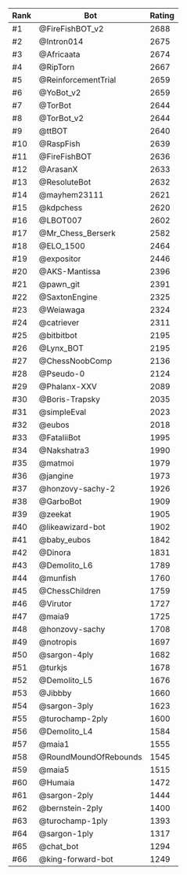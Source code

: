 Rank|Bot|Rating
---|---|---
#1|@FireFishBOT_v2|2688
#2|@Intron014|2675
#3|@Africaata|2674
#4|@RipTorn|2667
#5|@ReinforcementTrial|2659
#6|@YoBot_v2|2659
#7|@TorBot|2644
#8|@TorBot_v2|2644
#9|@ttBOT|2640
#10|@RaspFish|2639
#11|@FireFishBOT|2636
#12|@ArasanX|2633
#13|@ResoluteBot|2632
#14|@mayhem23111|2621
#15|@kdpchess|2620
#16|@LBOT007|2602
#17|@Mr_Chess_Berserk|2582
#18|@ELO_1500|2464
#19|@expositor|2446
#20|@AKS-Mantissa|2396
#21|@pawn_git|2391
#22|@SaxtonEngine|2325
#23|@Weiawaga|2324
#24|@catriever|2311
#25|@bitbitbot|2195
#26|@Lynx_BOT|2195
#27|@ChessNoobComp|2136
#28|@Pseudo-0|2124
#29|@Phalanx-XXV|2089
#30|@Boris-Trapsky|2035
#31|@simpleEval|2023
#32|@eubos|2018
#33|@FataliiBot|1995
#34|@Nakshatra3|1990
#35|@matmoi|1979
#36|@jangine|1973
#37|@honzovy-sachy-2|1926
#38|@GarboBot|1909
#39|@zeekat|1905
#40|@likeawizard-bot|1902
#41|@baby_eubos|1842
#42|@Dinora|1831
#43|@Demolito_L6|1789
#44|@munfish|1760
#45|@ChessChildren|1759
#46|@Virutor|1727
#47|@maia9|1725
#48|@honzovy-sachy|1708
#49|@notropis|1697
#50|@sargon-4ply|1682
#51|@turkjs|1678
#52|@Demolito_L5|1676
#53|@Jibbby|1660
#54|@sargon-3ply|1623
#55|@turochamp-2ply|1600
#56|@Demolito_L4|1584
#57|@maia1|1555
#58|@RoundMoundOfRebounds|1545
#59|@maia5|1515
#60|@Humaia|1472
#61|@sargon-2ply|1444
#62|@bernstein-2ply|1400
#63|@turochamp-1ply|1393
#64|@sargon-1ply|1317
#65|@chat_bot|1294
#66|@king-forward-bot|1249
